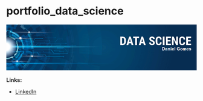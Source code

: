 # portfolio_data_science
<p align="center">
  <img src="banner.png" >
</p>

**Links:**
* [LinkedIn](https://www.linkedin.com/in/carlosfab)
